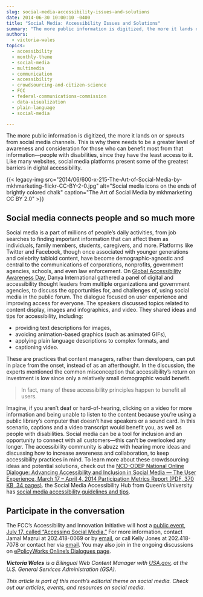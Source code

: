 ```yaml
---
slug: social-media-accessibility-issues-and-solutions
date: 2014-06-30 10:00:10 -0400
title: "Social Media: Accessibility Issues and Solutions"
summary: "The more public information is digitized, the more it lands on or sprouts from social media channels. This is why there needs to be a greater level of awareness and consideration for those who can benefit most from that information&mdash;people with disabilities, since they have the least access to it."
authors:
  - victoria-wales
topics:
  - accessibility
  - monthly-theme
  - social-media
  - multimedia
  - communication
  - accessibility
  - crowdsourcing-and-citizen-science
  - FCC
  - federal-communications-commission
  - data-visualization
  - plain-language
  - social-media

---
```


The more public information is digitized, the more it lands on or sprouts from social media channels. This is why there needs to be a greater level of awareness and consideration for those who can benefit most from that information—people with disabilities, since they have the least access to it. Like many websites, social media platforms present some of the greatest barriers in digital accessibility.

{{< legacy-img src="2014/06/600-x-215-The-Art-of-Social-Media-by-mkhmarketing-flickr-CC-BY-2-0.jpg" alt="Social media icons on the ends of brightly colored chalk" caption="The Art of Social Media by mkhmarketing CC BY 2.0" >}}

## Social media connects people and so much more

Social media is a part of millions of people’s daily activities, from job searches to finding important information that can affect them as individuals, family members, students, caregivers, and more. Platforms like Twitter and Facebook, though once associated with younger generations and celebrity tabloid content, have become demographic-agnostic and central to the communications of corporations, nonprofits, government agencies, schools, and even law enforcement. On [Global Accessibility Awareness Day](http://globalaccessibilityawarenessday.org/gaad.html), Danya International gathered a panel of digital and accessibility thought leaders from multiple organizations and government agencies, to discuss the opportunities for, and challenges of, using social media in the public forum. The dialogue focused on user experience and improving access for everyone. The speakers discussed topics related to content display, images and infographics, and video. They shared ideas and tips for accessibility, including:

  * providing text descriptions for images,
  * avoiding animation-based graphics (such as animated GIFs),
  * applying plain language descriptions to complex formats, and
  * captioning video.

These are practices that content managers, rather than developers, can put in place from the onset, instead of as an afterthought. In the discussion, the experts mentioned the common misconception that accessibility’s return on investment is low since only a relatively small demographic would benefit.

> In fact, many of these accessibility principles happen to benefit all users.

Imagine, if you aren’t deaf or hard-of-hearing, clicking on a video for more information and being unable to listen to the content because you’re using a public library’s computer that doesn’t have speakers or a sound card. In this scenario, captions and a video transcript would benefit you, as well as people with disabilities. Social media can be a tool for inclusion and an opportunity to connect with all customers—this can’t be overlooked any longer. The accessibility community is abuzz with hearing more ideas and discussing how to increase awareness and collaboration, to keep accessibility practices in mind. To learn more about these crowdsourcing ideas and potential solutions, check out the [NCD-ODEP National Online Dialogue: Advancing Accessibility and Inclusion in Social Media — The User Experience, March 17 – April 4, 2014 Participation Metrics Report (PDF, 370 KB, 34 pages)](https://s3.amazonaws.com/digitalgov/_legacy-img/2014/06/NCD-ODEP-Online-Dialogue-Participation-Metrics-Report.pdf). the Social Media Accessibility Hub from Queen’s University has [social media accessibility guidelines and tips](http://queensu.ca/accessibility/how-info/social-media-accessibility).

## Participate in the conversation

The FCC’s Accessibility and Innovation Initiative will host a [public event, July 17, called “Accessing Social Media.&#8221;](http://www.fcc.gov/events/accessing-social-media) For more information, contact Jamal Mazrui at 202.418-0069 or by [email](mailto:jamal.mazrui@fcc.gov), or call Kelly Jones at 202.418-7078 or contact her via [email](mailto:kelly.jones@fcc.gov). You may also join in the ongoing discussions on [ePolicyWorks Online’s Dialogues page](https://www.epolicyworks.org/epw/dialogues/).

_**Victoria Wales** is a Bilingual Web Content Manager with [USA.gov](http://www.usa.gov/), at the U.S. General Services Administration (GSA)._

_This article is part of this month&#8217;s editorial theme on social media. Check out our articles, events, and resources on social media._
